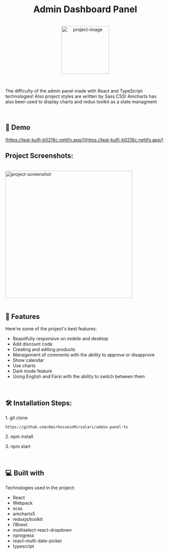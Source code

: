 <h1 align="center" id="title">Admin Dashboard Panel</h1>

<p align="center"><br />
<img width="150" src="https://www.uplooder.net/img/image/55/cda078f8bb7f8ef6934b20821eac3d54/fav.png" alt="project-image"></p>
<br />

<p id="description">The difficulty of the admin panel made with React and TypeScript technologies! Also project styles are written by Sass CSS! Amcharts has also been used to display charts and redux toolkit as a state managment</p>
<br />

<h2>🚀 Demo</h2>

[https://teal-kulfi-b0216c.netlify.app/](https://teal-kulfi-b0216c.netlify.app/)

<h2>Project Screenshots:</h2>
<br />
<img src="https://www.uplooder.net/img/image/54/b3bd53a3fcdf943e90a38b79d0fa4532/Screenshot-2023-12-26-112253.png" alt="project-screenshot" width="auto" height="400/">
<br />
<br />

  
  
<h2>🧐 Features</h2>

Here're some of the project's best features:

*   Beautifully responsive on mobile and desktop
*   Add discount code
*   Creating and editing products
*   Management of comments with the ability to approve or disapprove
*   Show calendar
*   Use charts
*   Dark mode feature
*   Using English and Farsi with the ability to switch between them
<br />

<h2>🛠️ Installation Steps:</h2>

<p>1. git clone</p>

```
https://github.com/AmirhosseinMirsalari/admin-panel-ts
```

<p>2. npm install</p>

<p>3. npm start</p>

  
  <br />

<h2>💻 Built with</h2>

Technologies used in the project:

*   React
*   Webpack
*   scss
*   amcharts5
*   reduxjs/toolkit
*   i18next
*   multiselect-react-dropdown
*   nprogress
*   react-multi-date-picker
*   typescript
